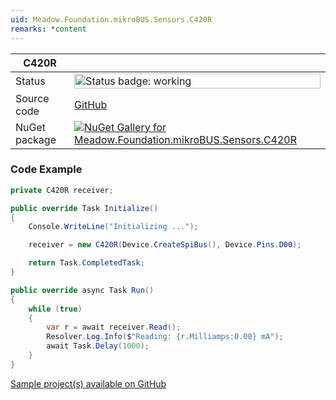 ```yaml
---
uid: Meadow.Foundation.mikroBUS.Sensors.C420R
remarks: *content
---
```


| C420R | |
|--------|--------|
| Status | <img src="https://img.shields.io/badge/Working-brightgreen" style="width: auto; height: -webkit-fill-available;" alt="Status badge: working" /> |
| Source code | [GitHub](https://github.com/WildernessLabs/Meadow.Foundation.MikroBus/tree/main/Source/C420R) |
| NuGet package | <a href="https://www.nuget.org/packages/Meadow.Foundation.mikroBUS.Sensors.C420R/" target="_blank"><img src="https://img.shields.io/nuget/v/Meadow.Foundation.mikroBUS.Sensors.C420R.svg?label=Meadow.Foundation.mikroBUS.Sensors.C420R" alt="NuGet Gallery for Meadow.Foundation.mikroBUS.Sensors.C420R" /></a> |
### Code Example

```csharp
private C420R receiver;

public override Task Initialize()
{
    Console.WriteLine("Initializing ...");

    receiver = new C420R(Device.CreateSpiBus(), Device.Pins.D00);

    return Task.CompletedTask;
}

public override async Task Run()
{
    while (true)
    {
        var r = await receiver.Read();
        Resolver.Log.Info($"Reading: {r.Milliamps:0.00} mA");
        await Task.Delay(1000);
    }
}

```

[Sample project(s) available on GitHub](https://github.com/WildernessLabs/Meadow.Foundation.MikroBus/tree/main/Source/C420R/Sample/C420R_Sample)

